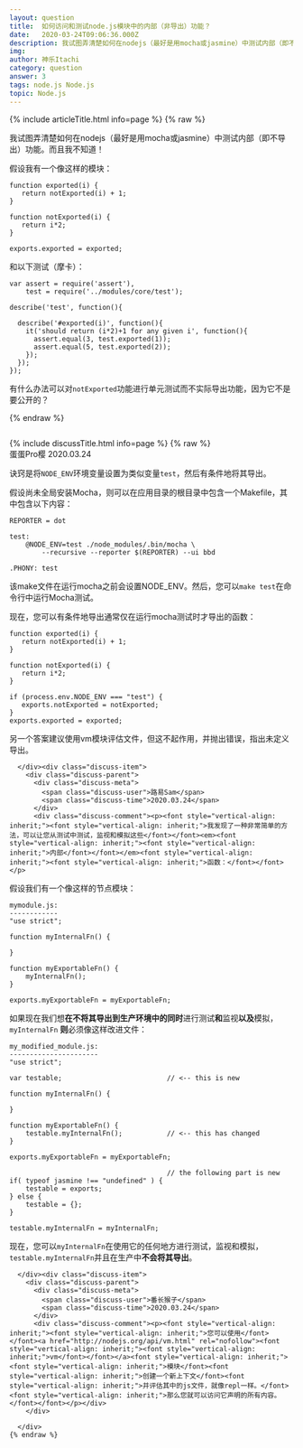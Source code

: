 ```yaml
---
layout: question
title:  如何访问和测试node.js模块中的内部（非导出）功能？
date:   2020-03-24T09:06:36.000Z
description: 我试图弄清楚如何在nodejs（最好是用mocha或jasmine）中测试内部（即不导出）功能。而且我不知道！假设我有一个像这样的模块：funct...
img: 
author: 神乐Itachi
category: question
answer: 3
tags: node.js Node.js
topic: Node.js
---
```

<div class="article-root">
  <div class="article">
    {% include articleTitle.html info=page %}
    {% raw %}
    <div class="article-content"><p><font style="vertical-align: inherit;"><font style="vertical-align: inherit;">我试图弄清楚如何在nodejs（最好是用mocha或jasmine）中测试内部（即不导出）功能。</font><font style="vertical-align: inherit;">而且我不知道！</font></font></p>

<p><font style="vertical-align: inherit;"><font style="vertical-align: inherit;">假设我有一个像这样的模块：</font></font></p>

<pre><code>function exported(i) {<font></font>
   return notExported(i) + 1;<font></font>
}<font></font>
<font></font>
function notExported(i) {<font></font>
   return i*2;<font></font>
}<font></font>
<font></font>
exports.exported = exported;<font></font>
</code></pre>

<p><font style="vertical-align: inherit;"><font style="vertical-align: inherit;">和以下测试（摩卡）：</font></font></p>

<pre><code>var assert = require('assert'),<font></font>
    test = require('../modules/core/test');<font></font>
<font></font>
describe('test', function(){<font></font>
<font></font>
  describe('#exported(i)', function(){<font></font>
    it('should return (i*2)+1 for any given i', function(){<font></font>
      assert.equal(3, test.exported(1));<font></font>
      assert.equal(5, test.exported(2));<font></font>
    });<font></font>
  });<font></font>
});<font></font>
</code></pre>

<p><font style="vertical-align: inherit;"><font style="vertical-align: inherit;">有什么办法可以对</font></font><code>notExported</code><font style="vertical-align: inherit;"><font style="vertical-align: inherit;">功能</font><font style="vertical-align: inherit;">进行单元测试</font><font style="vertical-align: inherit;">而不实际导出功能，因为它不是要公开的？</font></font></p></div>
    {% endraw %}
  </div>
  <p style="height: 0;width:0;overflow: hidden;"> 第3527篇《如何访问和测试node.js模块中的内部（非导出）功能？》来自Winter(https://github.com/aiyld/aiyld.github.io)的站点</p>
  <div class="discuss-wrapper">
    {% include discussTitle.html info=page %}
    {% raw %}
    <div class="discuss-item">
        <div class="discuss-parent">
          <div class="discuss-meta">
            <span class="discuss-user">蛋蛋Pro樱</span>
            <span class="discuss-time">2020.03.24</span>
          </div>
          <div class="discuss-comment"><p><font style="vertical-align: inherit;"><font style="vertical-align: inherit;">诀窍是将</font></font><code>NODE_ENV</code><font style="vertical-align: inherit;"><font style="vertical-align: inherit;">环境变量</font><font style="vertical-align: inherit;">设置为</font><font style="vertical-align: inherit;">类似变量</font></font><code>test</code><font style="vertical-align: inherit;"><font style="vertical-align: inherit;">，然后有条件地将其导出。</font></font></p>

<p><font style="vertical-align: inherit;"><font style="vertical-align: inherit;">假设尚未全局安装Mocha，则可以在应用目录的根目录中包含一个Makefile，其中包含以下内容：</font></font></p>

<pre><code>REPORTER = dot<font></font>
<font></font>
test:<font></font>
    @NODE_ENV=test ./node_modules/.bin/mocha \<font></font>
        --recursive --reporter $(REPORTER) --ui bbd<font></font>
<font></font>
.PHONY: test<font></font>
</code></pre>

<p><font style="vertical-align: inherit;"><font style="vertical-align: inherit;">该make文件在运行mocha之前会设置NODE_ENV。</font><font style="vertical-align: inherit;">然后，您可以</font></font><code>make test</code><font style="vertical-align: inherit;"><font style="vertical-align: inherit;">在命令行中</font><font style="vertical-align: inherit;">运行Mocha测试</font><font style="vertical-align: inherit;">。</font></font></p>

<p><font style="vertical-align: inherit;"><font style="vertical-align: inherit;">现在，您可以有条件地导出通常仅在运行mocha测试时才导出的函数：</font></font></p>

<pre><code>function exported(i) {<font></font>
   return notExported(i) + 1;<font></font>
}<font></font>
<font></font>
function notExported(i) {<font></font>
   return i*2;<font></font>
}<font></font>
<font></font>
if (process.env.NODE_ENV === "test") {<font></font>
   exports.notExported = notExported;<font></font>
}<font></font>
exports.exported = exported;<font></font>
</code></pre>

<p><font style="vertical-align: inherit;"><font style="vertical-align: inherit;">另一个答案建议使用vm模块评估文件，但这不起作用，并抛出错误，指出未定义导出。</font></font></p></div>
        </div>
        
      </div><div class="discuss-item">
        <div class="discuss-parent">
          <div class="discuss-meta">
            <span class="discuss-user">路易Sam</span>
            <span class="discuss-time">2020.03.24</span>
          </div>
          <div class="discuss-comment"><p><font style="vertical-align: inherit;"><font style="vertical-align: inherit;">我发现了一种非常简单的方法，可以让您从测试中测试，监视和模拟这些</font></font><em><font style="vertical-align: inherit;"><font style="vertical-align: inherit;">内部</font></font></em><font style="vertical-align: inherit;"><font style="vertical-align: inherit;">函数：</font></font></p>

<p><font style="vertical-align: inherit;"><font style="vertical-align: inherit;">假设我们有一个像这样的节点模块：</font></font></p>

<pre><code>mymodule.js:<font></font>
------------<font></font>
"use strict";<font></font>
<font></font>
function myInternalFn() {<font></font>
<font></font>
}<font></font>
<font></font>
function myExportableFn() {<font></font>
    myInternalFn();   <font></font>
}<font></font>
<font></font>
exports.myExportableFn = myExportableFn;<font></font>
</code></pre>

<p><font style="vertical-align: inherit;"><font style="vertical-align: inherit;">如果现在我们想</font><strong><font style="vertical-align: inherit;">在不将其导出到生产环境中的同时</font></strong><font style="vertical-align: inherit;">进行测试</font></font><strong><font style="vertical-align: inherit;"><font style="vertical-align: inherit;">和</font></font></strong><font style="vertical-align: inherit;"><font style="vertical-align: inherit;">监视</font></font><strong><font style="vertical-align: inherit;"><font style="vertical-align: inherit;">以及</font></font></strong><font style="vertical-align: inherit;"><font style="vertical-align: inherit;">模拟，</font></font><code>myInternalFn</code> <strong><font style="vertical-align: inherit;"><font style="vertical-align: inherit;">则</font></font></strong><font style="vertical-align: inherit;"><font style="vertical-align: inherit;">必须像这样改进文件：</font></font></p>

<pre><code>my_modified_module.js:<font></font>
----------------------<font></font>
"use strict";<font></font>
<font></font>
var testable;                          // &lt;-- this is new<font></font>
<font></font>
function myInternalFn() {<font></font>
<font></font>
}<font></font>
<font></font>
function myExportableFn() {<font></font>
    testable.myInternalFn();           // &lt;-- this has changed<font></font>
}<font></font>
<font></font>
exports.myExportableFn = myExportableFn;<font></font>
<font></font>
                                       // the following part is new<font></font>
if( typeof jasmine !== "undefined" ) {<font></font>
    testable = exports;<font></font>
} else {<font></font>
    testable = {};<font></font>
}<font></font>
<font></font>
testable.myInternalFn = myInternalFn;<font></font>
</code></pre>

<p><font style="vertical-align: inherit;"><font style="vertical-align: inherit;">现在，您可以</font></font><code>myInternalFn</code><font style="vertical-align: inherit;"><font style="vertical-align: inherit;">在使用它的任何地方</font><font style="vertical-align: inherit;">进行测试，监视和模拟</font><font style="vertical-align: inherit;">，</font></font><code>testable.myInternalFn</code><font style="vertical-align: inherit;"><font style="vertical-align: inherit;">并且在生产中</font></font><strong><font style="vertical-align: inherit;"><font style="vertical-align: inherit;">不会将其导出</font></font></strong><font style="vertical-align: inherit;"><font style="vertical-align: inherit;">。</font></font></p></div>
        </div>
        
      </div><div class="discuss-item">
        <div class="discuss-parent">
          <div class="discuss-meta">
            <span class="discuss-user">番长猴子</span>
            <span class="discuss-time">2020.03.24</span>
          </div>
          <div class="discuss-comment"><p><font style="vertical-align: inherit;"><font style="vertical-align: inherit;">您可以使用</font></font><a href="http://nodejs.org/api/vm.html" rel="nofollow"><font style="vertical-align: inherit;"><font style="vertical-align: inherit;">vm</font></font></a><font style="vertical-align: inherit;"><font style="vertical-align: inherit;">模块</font><font style="vertical-align: inherit;">创建一个新上下文</font><font style="vertical-align: inherit;">并评估其中的js文件，就像repl一样。</font><font style="vertical-align: inherit;">那么您就可以访问它声明的所有内容。</font></font></p></div>
        </div>
        
      </div>
    {% endraw %}
  </div>
<div>
